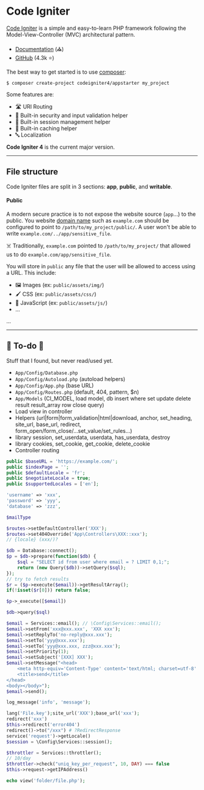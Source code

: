 # Code Igniter

<div class="row row-cols-md-2"><div>

[Code Igniter](https://codeigniter.com/) is a simple and easy-to-learn PHP framework following the Model-View-Controller (MVC) architectural pattern.

* [Documentation](https://codeigniter.com/user_guide/index.html) (⛪)
* [GitHub](https://github.com/codeigniter4/CodeIgniter4) (4.3k ⭐)

The best way to get started is to use [composer](/programming-languages/web/php/composer/index.md):

```shell!
$ composer create-project codeigniter4/appstarter my_project
```
</div><div>

Some features are:

* 🛣️ URI Routing
* 🔐️ Built-in security and input validation helper
* 🍪️ Built-in session management helper
* 🚀️ Built-in caching helper
* 🔤 Localization

**Code Igniter 4** is the current major version.
</div></div>

<hr class="sep-both">

## File structure

<div class="row row-cols-md-2"><div>

Code Igniter files are split in 3 sections: **app**, **public**, and **writable**.

#### Public

A modern secure practice is to not expose the website source (`app`...) to the public. You website [domain name](/programming-languages/web/_general/random/dn.md) such as `example.com` should be  configured to point to `/path/to/my_project/public/`. A user won't be able to write `example.com/../app/sensitive_file`.

☠️ Traditionally, `example.com` pointed to `/path/to/my_project/` that allowed us to do `example.com/app/sensitive_file`.

You will store in `public` any file that the user will be allowed to access using a URL. This include:

* 🖼️ Images (ex: `public/assets/img/`)
* 🖌️ CSS (ex: `public/assets/css/`)
* 🤖 JavaScript (ex: `public/assets/js/`)
* ...
</div><div>

...
</div></div>

<hr class="sep-both">

## 👻 To-do 👻

Stuff that I found, but never read/used yet.

<div class="row row-cols-md-2"><div>

* `App/Config/Database.php`
* `App/Config/Autoload.php` (autoload helpers)
* `App/Config/App.php` (base URL)
* `App/Config/Routes.php` (default, 404, pattern, $n)
* `App/Models` (CI_MODEL, load model, db insert where set update delete result result_array row close query)
* Load view in controller
* Helpers (url|form|form_validation|html|download, anchor, set_heading, site_url, base_url, redirect, form_open/form_close/...set_value/set_rules...)
* library session, set_userdata, userdata, has_userdata, destroy
* library cookies, set_cookie, get_cookie, delete_cookie
* Controller routing

```php
public $baseURL = 'https://example.com/';
public $indexPage = '';
public $defaultLocale = 'fr';
public $negotiateLocale = true;
public $supportedLocales = ['en'];

'username' => 'xxx',
'password' => 'yyy',
'database' => 'zzz',

$mailType

$routes->setDefaultController('XXX');
$routes->set404Override('App\Controllers\XXX::xxx');
// {locale} (xxx/)?

$db = Database::connect();
$p = $db->prepare(function($db) {
    $sql = "SELECT id from user where email = ? LIMIT 0,1;";
    return (new Query($db))->setQuery($sql);
});
// try to fetch results
$r = ($p->execute($email))->getResultArray();
if(!isset($r[0])) return false;

$p->_execute([$email])

$db->query($sql)
```
</div><div>

```php
$email = Services::email(); // \Config\Services::email();
$email->setFrom('xxx@xxx.xxx', 'XXX xxx');
$email->setReplyTo('no-reply@xxx.xxx');
$email->setTo('yyy@xxx.xxx');
$email->setTo('yyy@xxx.xxx, zzz@xxx.xxx');
$email->setPriority(1);
$email->setSubject('[XXX] XXX');
$email->setMessage("<head>
    <meta http-equiv='Content-Type' content='text/html; charset=utf-8' />
    <title>send</title>
</head>
<body></body>");
$email->send();

log_message('info', 'message');

lang('File.key');site_url('XXX');base_url('xxx');
redirect('xxx')
$this->redirect('error404')
redirect()->to("/xxx") # ?RedirectResponse
service('request')->getLocale()
$session = \Config\Services::session();

$throttler = Services::throttler();
// 10/day
$throttler->check("uniq_key_per_request", 10, DAY) === false
$this->request->getIPAddress()

echo view('folder/file.php');
```

</div></div>
